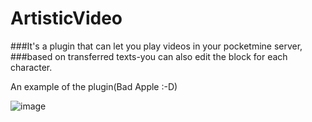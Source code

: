 # ArtisticVideo
###It's a plugin that can let you play videos in your pocketmine server,
###based on transferred texts-you can also edit the block for each character.

An example of the plugin(Bad Apple :-D)

 ![image](http://zxda.mudegg.net/badapple.gif)
